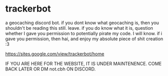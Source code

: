 # trackerbot
a geocaching discord bot. 
if you dont know what geocaching is, then you shouldn't be reading this still. leave. 
if you do know what it is, question whether I gave you permission to potentially pirate my code. I will know. 
if i gave you permission, then hai, and enjoy my absolute piece of shit creation :3 

https://sites.google.com/view/trackerbot/home

IF YOU ARE HERE FOR THE WEBSITE, IT IS UNDER MAINTENENCE. COME BACK LATER OR DM not.cbh ON DISCORD.
